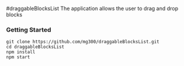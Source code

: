 #draggableBlocksList
The application allows the user to drag and drop blocks

### Getting Started

```
git clone https://github.com/mg300/draggableBlocksList.git
cd draggableBlocksList
npm install
npm start
```
